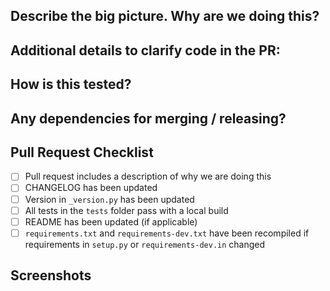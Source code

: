 ## Describe the big picture. Why are we doing this?

## Additional details to clarify code in the PR:

## How is this tested?

## Any dependencies for merging / releasing?

## Pull Request Checklist
 - [ ] Pull request includes a description of why we are doing this
 - [ ] CHANGELOG has been updated
 - [ ] Version in ``_version.py`` has been updated
 - [ ] All tests in the ``tests`` folder pass with a local build
 - [ ] README has been updated (if applicable)
 - [ ] `requirements.txt` and `requirements-dev.txt` have been recompiled if requirements in `setup.py` or `requirements-dev.in` changed

## Screenshots
